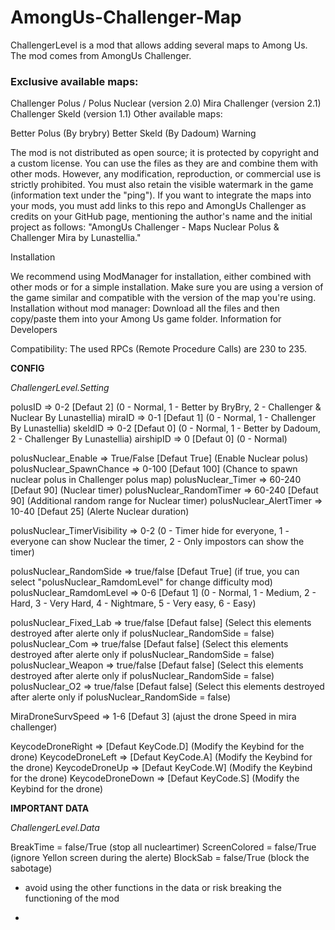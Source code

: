 # AmongUs-Challenger-Map

ChallengerLevel is a mod that allows adding several maps to Among Us. The mod comes from AmongUs Challenger.

### Exclusive available maps:

Challenger Polus / Polus Nuclear (version 2.0)
Mira Challenger (version 2.1)
Challenger Skeld (version 1.1)
Other available maps:

Better Polus (By brybry)
Better Skeld (By Dadoum)
Warning

The mod is not distributed as open source; it is protected by copyright and a custom license. You can use the files as they are and combine them with other mods. However, any modification, reproduction, or commercial use is strictly prohibited. You must also retain the visible watermark in the game (information text under the "ping"). If you want to integrate the maps into your mods, you must add links to this repo and AmongUs Challenger as credits on your GitHub page, mentioning the author's name and the initial project as follows: "AmongUs Challenger - Maps Nuclear Polus & Challenger Mira by Lunastellia."

Installation

We recommend using ModManager for installation, either combined with other mods or for a simple installation.
Make sure you are using a version of the game similar and compatible with the version of the map you're using.
Installation without mod manager: Download all the files and then copy/paste them into your Among Us game folder.
Information for Developers

Compatibility: The used RPCs (Remote Procedure Calls) are 230 to 235.

**CONFIG**

*ChallengerLevel.Setting*

polusID => 0-2 [Defaut 2] (0 - Normal, 1 - Better by BryBry, 2 - Challenger & Nuclear By Lunastellia)
miraID => 0-1 [Defaut 1] (0 - Normal, 1 - Challenger By Lunastellia)
skeldID => 0-2 [Defaut 0] (0 - Normal, 1 - Better by Dadoum, 2 - Challenger By Lunastellia)
airshipID => 0 [Defaut 0] (0 - Normal)

polusNuclear_Enable => True/False [Defaut True] (Enable Nuclear polus)
polusNuclear_SpawnChance => 0-100 [Defaut 100] (Chance to spawn nuclear polus in Challenger polus map)
polusNuclear_Timer => 60-240 [Defaut 90] (Nuclear timer)
polusNuclear_RandomTimer => 60-240 [Defaut 90] (Additional random range for Nuclear timer)
polusNuclear_AlertTimer => 10-40 [Defaut 25] (Alerte Nuclear duration)

polusNuclear_TimerVisibility => 0-2 (0 - Timer hide for everyone, 1 - everyone can show Nuclear the  timer, 2 - Only impostors can show the timer)

polusNuclear_RandomSide => true/false [Defaut True] (if true, you can select "polusNuclear_RamdomLevel" for change difficulty mod)
polusNuclear_RamdomLevel => 0-6 [Defaut 1] (0 - Normal, 1 - Medium, 2 - Hard, 3 - Very Hard, 4 - Nightmare, 5 - Very easy, 6 - Easy)

polusNuclear_Fixed_Lab => true/false [Defaut false] (Select this elements destroyed after alerte only if polusNuclear_RandomSide = false)
polusNuclear_Com => true/false [Defaut false] (Select this elements destroyed after alerte only if polusNuclear_RandomSide = false)
polusNuclear_Weapon => true/false [Defaut false] (Select this elements destroyed after alerte only if polusNuclear_RandomSide = false)
polusNuclear_O2 => true/false [Defaut false] (Select this elements destroyed after alerte only if polusNuclear_RandomSide = false)

MiraDroneSurvSpeed => 1-6 [Defaut 3] (ajust the drone Speed in mira challenger)

KeycodeDroneRight => [Defaut KeyCode.D] (Modify the Keybind for the drone)
KeycodeDroneLeft => [Defaut KeyCode.A] (Modify the Keybind for the drone)
KeycodeDroneUp => [Defaut KeyCode.W] (Modify the Keybind for the drone)
KeycodeDroneDown => [Defaut KeyCode.S] (Modify the Keybind for the drone)

**IMPORTANT DATA**

*ChallengerLevel.Data*

BreakTime = false/True (stop all nucleartimer)
ScreenColored = false/True (ignore Yellon screen during the alerte)
BlockSab = false/True (block the sabotage)

- avoid using the other functions in the data or risk breaking the functioning of the mod

- 
